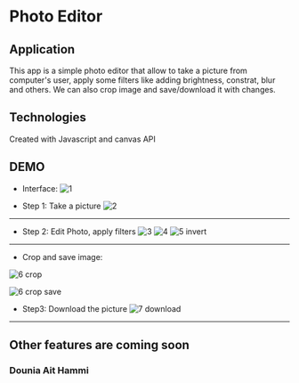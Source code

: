# Photo Editor

## Application
This app is a simple photo editor that allow to take a picture from computer's user, apply some filters like adding brightness, constrat, blur and others. We can also crop image and save/download it with changes.

## Technologies
Created with Javascript and canvas API

## DEMO

* Interface: 
![1](https://user-images.githubusercontent.com/36522492/57413864-59d39a00-71e5-11e9-9140-58e56e8408f6.PNG)

* Step 1: Take a picture
![2](https://user-images.githubusercontent.com/36522492/57413890-7e2f7680-71e5-11e9-922e-08ea0807c2b9.PNG)

------

* Step 2: Edit Photo, apply filters
![3](https://user-images.githubusercontent.com/36522492/57413894-825b9400-71e5-11e9-98ec-d6e6991e5aab.PNG)
![4](https://user-images.githubusercontent.com/36522492/57413906-8a1b3880-71e5-11e9-9fd2-54666c666e85.PNG)
![5 invert](https://user-images.githubusercontent.com/36522492/57413951-acad5180-71e5-11e9-816d-58859cef2211.PNG)
-----
* Crop and save image: 

![6 crop](https://user-images.githubusercontent.com/36522492/57413958-afa84200-71e5-11e9-9ab6-9a5e420b52b8.PNG)

![6 crop save](https://user-images.githubusercontent.com/36522492/57413961-b33bc900-71e5-11e9-97d9-cf1765449402.PNG)

* Step3: Download the picture
![7 download](https://user-images.githubusercontent.com/36522492/57413964-b59e2300-71e5-11e9-89f1-86cd989b7379.PNG)


----
## Other features are coming soon

### Dounia Ait Hammi
